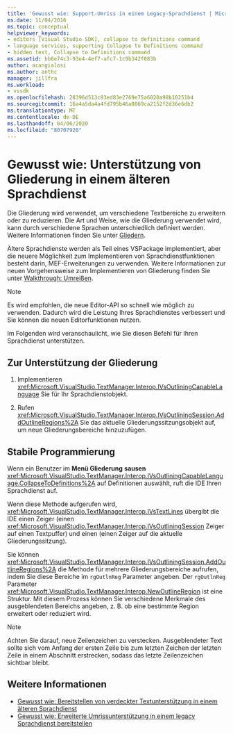 ```yaml
---
title: 'Gewusst wie: Support-Umriss in einem Legacy-Sprachdienst | Microsoft Docs'
ms.date: 11/04/2016
ms.topic: conceptual
helpviewer_keywords:
- editors [Visual Studio SDK], collapse to definitions command
- language services, supporting Collapse to Definitions command
- hidden text, Collapse to Definitions command
ms.assetid: bb6e74c3-93e4-4ef7-afc7-1c9b342f083b
author: acangialosi
ms.author: anthc
manager: jillfra
ms.workload:
- vssdk
ms.openlocfilehash: 28396d513c83ed83e2769e75a6020a98b10251b4
ms.sourcegitcommit: 16a4a5da4a4fd795b46a0869ca2152f2d36e6db2
ms.translationtype: MT
ms.contentlocale: de-DE
ms.lasthandoff: 04/06/2020
ms.locfileid: "80707920"
---
```

# <a name="how-to-support-outlining-in-a-legacy-language-service"></a>Gewusst wie: Unterstützung von Gliederung in einem älteren Sprachdienst
Die Gliederung wird verwendet, um verschiedene Textbereiche zu erweitern oder zu reduzieren. Die Art und Weise, wie die Gliederung verwendet wird, kann durch verschiedene Sprachen unterschiedlich definiert werden. Weitere Informationen finden Sie unter [Gliedern](../../ide/outlining.md).

 Ältere Sprachdienste werden als Teil eines VSPackage implementiert, aber die neuere Möglichkeit zum Implementieren von Sprachdienstfunktionen besteht darin, MEF-Erweiterungen zu verwenden. Weitere Informationen zur neuen Vorgehensweise zum Implementieren von Gliederung finden Sie unter [Walkthrough: Umreißen](../../extensibility/walkthrough-outlining.md).

> [!NOTE]
> Es wird empfohlen, die neue Editor-API so schnell wie möglich zu verwenden. Dadurch wird die Leistung Ihres Sprachdienstes verbessert und Sie können die neuen Editorfunktionen nutzen.

 Im Folgenden wird veranschaulicht, wie Sie diesen Befehl für Ihren Sprachdienst unterstützen.

## <a name="to-support-outlining"></a>Zur Unterstützung der Gliederung

1. Implementieren <xref:Microsoft.VisualStudio.TextManager.Interop.IVsOutliningCapableLanguage> Sie für Ihr Sprachdienstobjekt.

2. Rufen <xref:Microsoft.VisualStudio.TextManager.Interop.IVsOutliningSession.AddOutlineRegions%2A> Sie das aktuelle Gliederungssitzungsobjekt auf, um neue Gliederungsbereiche hinzuzufügen.

## <a name="robust-programming"></a>Stabile Programmierung
 Wenn ein Benutzer im **Menü Gliederung** **sausen** <xref:Microsoft.VisualStudio.TextManager.Interop.IVsOutliningCapableLanguage.CollapseToDefinitions%2A> auf Definitionen auswählt, ruft die IDE Ihren Sprachdienst auf.

 Wenn diese Methode aufgerufen wird, <xref:Microsoft.VisualStudio.TextManager.Interop.IVsTextLines> übergibt die IDE einen Zeiger (einen <xref:Microsoft.VisualStudio.TextManager.Interop.IVsOutliningSession> Zeiger auf einen Textpuffer) und einen (einen Zeiger auf die aktuelle Gliederungssitzung).

 Sie können <xref:Microsoft.VisualStudio.TextManager.Interop.IVsOutliningSession.AddOutlineRegions%2A> die Methode für mehrere Gliederungsbereiche aufrufen, indem Sie diese Bereiche im `rgOutlnReg` Parameter angeben. Der `rgOutlnReg` Parameter <xref:Microsoft.VisualStudio.TextManager.Interop.NewOutlineRegion> ist eine Struktur. Mit diesem Prozess können Sie verschiedene Merkmale des ausgeblendeten Bereichs angeben, z. B. ob eine bestimmte Region erweitert oder reduziert wird.

> [!NOTE]
> Achten Sie darauf, neue Zeilenzeichen zu verstecken. Ausgeblendeter Text sollte sich vom Anfang der ersten Zeile bis zum letzten Zeichen der letzten Zeile in einem Abschnitt erstrecken, sodass das letzte Zeilenzeichen sichtbar bleibt.

## <a name="see-also"></a>Weitere Informationen
- [Gewusst wie: Bereitstellen von verdeckter Textunterstützung in einem älteren Sprachdienst](../../extensibility/internals/how-to-provide-hidden-text-support-in-a-legacy-language-service.md)
- [Gewusst wie: Erweiterte Umrissunterstützung in einem legacy Sprachdienst bereitstellen](../../extensibility/internals/how-to-provide-expanded-outlining-support-in-a-legacy-language-service.md)

